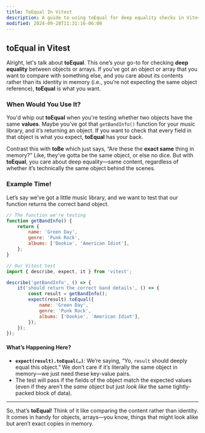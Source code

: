 ```yaml
---
title: ToEqual In Vitest
description: A guide to using toEqual for deep equality checks in Vitest.
modified: 2024-09-28T11:31:16-06:00
---
```


## toEqual in Vitest

Alright, let's talk about **toEqual**. This one’s your go-to for checking **deep equality** between objects or arrays. If you’ve got an object or array that you want to compare with something else, and you care about its contents rather than its identity in memory (i.e., you’re not expecting the same object reference), **toEqual** is what you want.

### When Would You Use It?

You'd whip out **toEqual** when you're testing whether two objects have the same **values**. Maybe you’ve got that `getBandInfo()` function for your music library, and it’s returning an object. If you want to check that every field in that object is what you expect, **toEqual** has your back.

Contrast this with **toBe** which just says, “Are these the **exact same** thing in memory?” Like, they’ve gotta be the same object, or else no dice. But with **toEqual**, you care about deep equality—same content, regardless of whether it’s technically the same object behind the scenes.

### Example Time!

Let’s say we’ve got a little music library, and we want to test that our function returns the correct band object.

```javascript
// The function we're testing
function getBandInfo() {
	return {
		name: 'Green Day',
		genre: 'Punk Rock',
		albums: ['Dookie', 'American Idiot'],
	};
}

// Our Vitest test
import { describe, expect, it } from 'vitest';

describe('getBandInfo', () => {
	it('should return the correct band details', () => {
		const result = getBandInfo();
		expect(result).toEqual({
			name: 'Green Day',
			genre: 'Punk Rock',
			albums: ['Dookie', 'American Idiot'],
		});
	});
});
```

#### What’s Happening Here?

- **`expect(result).toEqual(…)`**: We’re saying, “Yo, `result` should deeply equal this object.” We don’t care if it’s literally the same object in memory—we just need these key-value pairs.
- The test will pass if the fields of the object match the expected values (even if they aren’t the *same* object but just *look like* the same tightly-packed block of data).

***

So, that’s **toEqual**! Think of it like comparing the content rather than identity. It comes in handy for objects, arrays—you know, things that might look alike but aren’t exact copies in memory.

```ts
```
